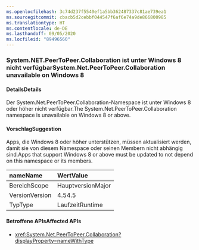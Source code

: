 ```yaml
---
ms.openlocfilehash: 3c74d237f5540ef1a5bb362487337c81ae739ea1
ms.sourcegitcommit: cbacb5d2cebbf044547f6af6e74a9de866800985
ms.translationtype: HT
ms.contentlocale: de-DE
ms.lasthandoff: 09/05/2020
ms.locfileid: "89496560"
---
```

### <a name="systemnetpeertopeercollaboration-unavailable-on-windows-8"></a><span data-ttu-id="6f647-101">System.NET.PeerToPeer.Collaboration ist unter Windows 8 nicht verfügbar</span><span class="sxs-lookup"><span data-stu-id="6f647-101">System.Net.PeerToPeer.Collaboration unavailable on Windows 8</span></span>

#### <a name="details"></a><span data-ttu-id="6f647-102">Details</span><span class="sxs-lookup"><span data-stu-id="6f647-102">Details</span></span>

<span data-ttu-id="6f647-103">Der System.Net.PeerToPeer.Collaboration-Namespace ist unter Windows 8 oder höher nicht verfügbar.</span><span class="sxs-lookup"><span data-stu-id="6f647-103">The System.Net.PeerToPeer.Collaboration namespace is unavailable on Windows 8 or above.</span></span>

#### <a name="suggestion"></a><span data-ttu-id="6f647-104">Vorschlag</span><span class="sxs-lookup"><span data-stu-id="6f647-104">Suggestion</span></span>

<span data-ttu-id="6f647-105">Apps, die Windows 8 oder höher unterstützen, müssen aktualisiert werden, damit sie von diesem Namespace oder seinen Membern nicht abhängig sind.</span><span class="sxs-lookup"><span data-stu-id="6f647-105">Apps that support Windows 8 or above must be updated to not depend on this namespace or its members.</span></span>

| <span data-ttu-id="6f647-106">name</span><span class="sxs-lookup"><span data-stu-id="6f647-106">Name</span></span>    | <span data-ttu-id="6f647-107">Wert</span><span class="sxs-lookup"><span data-stu-id="6f647-107">Value</span></span>       |
|:--------|:------------|
| <span data-ttu-id="6f647-108">Bereich</span><span class="sxs-lookup"><span data-stu-id="6f647-108">Scope</span></span>   |<span data-ttu-id="6f647-109">Hauptversion</span><span class="sxs-lookup"><span data-stu-id="6f647-109">Major</span></span>|
|<span data-ttu-id="6f647-110">Version</span><span class="sxs-lookup"><span data-stu-id="6f647-110">Version</span></span>|<span data-ttu-id="6f647-111">4.5</span><span class="sxs-lookup"><span data-stu-id="6f647-111">4.5</span></span>|
|<span data-ttu-id="6f647-112">Typ</span><span class="sxs-lookup"><span data-stu-id="6f647-112">Type</span></span>|<span data-ttu-id="6f647-113">Laufzeit</span><span class="sxs-lookup"><span data-stu-id="6f647-113">Runtime</span></span>|

#### <a name="affected-apis"></a><span data-ttu-id="6f647-114">Betroffene APIs</span><span class="sxs-lookup"><span data-stu-id="6f647-114">Affected APIs</span></span>

- <xref:System.Net.PeerToPeer.Collaboration?displayProperty=nameWithType>

<!--

#### Affected APIs

- `N:System.Net.PeerToPeer.Collaboration`

-->
